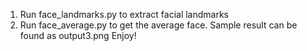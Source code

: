 1. Run face_landmarks.py to extract facial landmarks
2. Run face_average.py to get the average face. Sample result can be found as output3.png
Enjoy!
